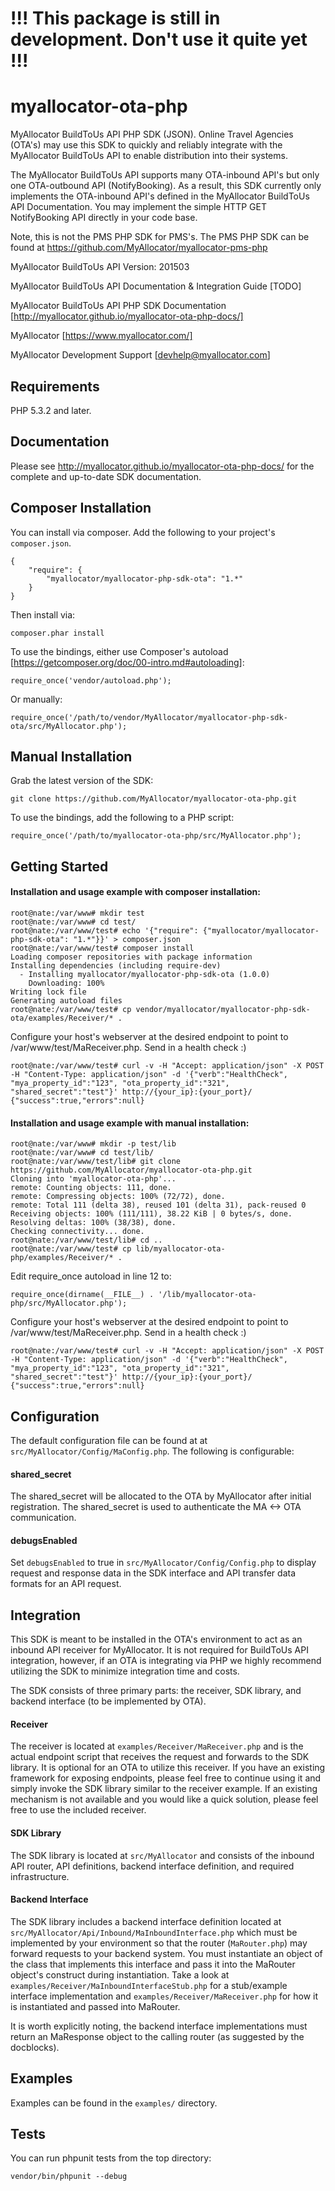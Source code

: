 # !!! This package is still in development. Don't use it quite yet !!!

# myallocator-ota-php

MyAllocator BuildToUs API PHP SDK (JSON). Online Travel Agencies (OTA's) may use this SDK to quickly and reliably integrate with the MyAllocator BuildToUs API to enable distribution into their systems.

The MyAllocator BuildToUs API supports many OTA-inbound API's but only one OTA-outbound API (NotifyBooking). As a result, this SDK currently only implements the OTA-inbound API's defined in the MyAllocator BuildToUs API Documentation. You may implement the simple HTTP GET NotifyBooking API directly in your code base.

Note, this is not the PMS PHP SDK for PMS's. The PMS PHP SDK can be found at https://github.com/MyAllocator/myallocator-pms-php

MyAllocator BuildToUs API Version: 201503

MyAllocator BuildToUs API Documentation & Integration Guide [TODO]

MyAllocator BuildToUs API PHP SDK Documentation [http://myallocator.github.io/myallocator-ota-php-docs/]

MyAllocator [https://www.myallocator.com/]

MyAllocator Development Support [devhelp@myallocator.com]

## Requirements

PHP 5.3.2 and later.

## Documentation

Please see http://myallocator.github.io/myallocator-ota-php-docs/ for the complete and up-to-date SDK documentation.

## Composer Installation

You can install via composer. Add the following to your project's `composer.json`.

    {
        "require": {
            "myallocator/myallocator-php-sdk-ota": "1.*"
        }
    }

Then install via:

    composer.phar install

To use the bindings, either use Composer's autoload [https://getcomposer.org/doc/00-intro.md#autoloading]:

    require_once('vendor/autoload.php');

Or manually:

    require_once('/path/to/vendor/MyAllocator/myallocator-php-sdk-ota/src/MyAllocator.php');

## Manual Installation

Grab the latest version of the SDK:

    git clone https://github.com/MyAllocator/myallocator-ota-php.git

To use the bindings, add the following to a PHP script:

    require_once('/path/to/myallocator-ota-php/src/MyAllocator.php');

## Getting Started

#### Installation and usage example with composer installation:

    root@nate:/var/www# mkdir test
    root@nate:/var/www# cd test/
    root@nate:/var/www/test# echo '{"require": {"myallocator/myallocator-php-sdk-ota": "1.*"}}' > composer.json
    root@nate:/var/www/test# composer install
    Loading composer repositories with package information
    Installing dependencies (including require-dev)
      - Installing myallocator/myallocator-php-sdk-ota (1.0.0)
        Downloading: 100%         
    Writing lock file
    Generating autoload files
    root@nate:/var/www/test# cp vendor/myallocator/myallocator-php-sdk-ota/examples/Receiver/* .

Configure your host's webserver at the desired endpoint to point to /var/www/test/MaReceiver.php. Send in a health check :)

    root@nate:/var/www/test# curl -v -H "Accept: application/json" -X POST -H "Content-Type: application/json" -d '{"verb":"HealthCheck", "mya_property_id":"123", "ota_property_id":"321", "shared_secret":"test"}' http://{your_ip}:{your_port}/
    {"success":true,"errors":null}

#### Installation and usage example with manual installation:

    root@nate:/var/www# mkdir -p test/lib
    root@nate:/var/www# cd test/lib/
    root@nate:/var/www/test/lib# git clone https://github.com/MyAllocator/myallocator-ota-php.git
    Cloning into 'myallocator-ota-php'...
    remote: Counting objects: 111, done.
    remote: Compressing objects: 100% (72/72), done.
    remote: Total 111 (delta 38), reused 101 (delta 31), pack-reused 0
    Receiving objects: 100% (111/111), 38.22 KiB | 0 bytes/s, done.
    Resolving deltas: 100% (38/38), done.
    Checking connectivity... done.
    root@nate:/var/www/test/lib# cd ..
    root@nate:/var/www/test# cp lib/myallocator-ota-php/examples/Receiver/* .

Edit require_once autoload in line 12 to:

    require_once(dirname(__FILE__) . '/lib/myallocator-ota-php/src/MyAllocator.php');

Configure your host's webserver at the desired endpoint to point to /var/www/test/MaReceiver.php. Send in a health check :)

    root@nate:/var/www/test# curl -v -H "Accept: application/json" -X POST -H "Content-Type: application/json" -d '{"verb":"HealthCheck", "mya_property_id":"123", "ota_property_id":"321", "shared_secret":"test"}' http://{your_ip}:{your_port}/
    {"success":true,"errors":null}

## Configuration

The default configuration file can be found at at `src/MyAllocator/Config/MaConfig.php`. The following is configurable:

#### shared_secret

The shared_secret will be allocated to the OTA by MyAllocator after initial registration. The shared_secret is used to authenticate the MA <-> OTA communication.

#### debugsEnabled

Set `debugsEnabled` to true in `src/MyAllocator/Config/Config.php` to display request and response data in the SDK interface and API transfer data formats for an API request.

## Integration

This SDK is meant to be installed in the OTA's environment to act as an inbound API receiver for MyAllocator. It is not required for BuildToUs API integration, however, if an OTA is integrating via PHP we highly recommend utilizing the SDK to minimize integration time and costs.

The SDK consists of three primary parts: the receiver, SDK library, and backend interface (to be implemented by OTA).

#### Receiver

The receiver is located at `examples/Receiver/MaReceiver.php` and is the actual endpoint script that receives the request and forwards to the SDK library. It is optional for an OTA to utilize this receiver. If you have an existing framework for exposing endpoints, please feel free to continue using it and simply invoke the SDK library similar to the receiver example. If an existing mechanism is not available and you would like a quick solution, please feel free to use the included receiver.

#### SDK Library

The SDK library is located at `src/MyAllocator` and consists of the inbound API router, API definitions, backend interface definition, and required infrastructure.

#### Backend Interface

The SDK library includes a backend interface definition located at `src/MyAllocator/Api/Inbound/MaInboundInterface.php` which must be implemented by your environment so that the router (`MaRouter.php`) may forward requests to your backend system. You must instantiate an object of the class that implements this interface and pass it into the MaRouter object's construct during instantiation. Take a look at `examples/Receiver/MaInboundInterfaceStub.php` for a stub/example interface implementation and `examples/Receiver/MaReceiver.php` for how it is instantiated and passed into MaRouter.

It is worth explicitly noting, the backend interface implementations must return an MaResponse object to the calling router (as suggested by the docblocks).

## Examples

Examples can be found in the `examples/` directory.

## Tests

You can run phpunit tests from the top directory:

    vendor/bin/phpunit --debug
